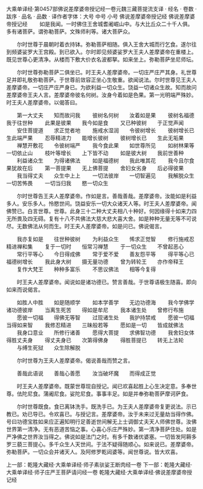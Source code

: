 大乘单译经·第0457部佛说差摩婆帝授记经一卷元魏三藏菩提流支译
· 经名 · 卷数 · 跋序
· 品名 · 品数 · 译作者字体：大号 中号 小号
佛说差摩婆帝授记经
佛说差摩婆帝授记经
　　如是我闻。一时佛住王舍城耆阇崛山中。与大比丘众二十千人俱。多有诸菩萨。谓弥勒菩萨。文殊师利等。诸大菩萨众。

　　尔时世尊于晨朝时着衣持钵。弥勒菩萨相随。俱入王舍大城而行乞食。遂尔往到频婆娑罗大王宫殿。到已欲入。尔时即见频婆娑罗大王夫人差摩婆帝在重楼上。既见世尊心更清净。从楼而下敷大价衣名波都拏。如来坐上。弥勒菩萨坐尼师坛。

　　尔时世尊弥勒菩萨二俱坐已。时王夫人差摩婆帝。一切庄严庄严其身。礼世尊足并即礼敬弥勒菩萨。于世尊前敛容正坐心生敬重。欲闻说法。尔时世尊见王夫人差摩婆帝。一切庄严庄严身已。为欲利益一切众生。饶益一切诸众生故。知而故问差摩婆帝王夫人言。差摩婆帝彼名何树。汝身今着如是色果。第一光明端严殊妙。时王夫人差摩婆帝。以偈答曰。

　　第一大丈夫　　知而故问我
　　彼树名何树　　汝着如是果
　　彼树名福德　　我于往世种
　　此果是彼果　　我今如是食
　　又已种彼树　　于正觉声闻
　　安住菩提道　　求正觉者地
　　施戒水湿润　　令彼树增长
　　彼树增长已　　生此端严果
　　忍辱精进力　　能增长彼树
　　彼树增长已　　生此无垢果
　　禅慧开敷花　　令彼树端严
　　我今食此果　　如世尊所见
　　如树林果等　　一切依止山
　　枝叶等增长　　上下皆不动
　　如是彼大树　　我前世善种
　　利益诸众生　　为得诸佛法
　　如是福德树　　我此唯其花
　　我今且尔食　　果犹故在后
　　第一菩提果　　无上佛菩提
　　舍妇女劣身　　后必得彼果
　　我当得丈夫　　众生中上上
　　一切法彼岸　　一切智遍见
　　我解脱众生　　一切苦怖畏
　　一切当归我　　愍一切众生

　　尔时世尊告王夫人差摩婆帝。作如是言。善哉善哉。差摩婆帝。汝能如是利益多人。安乐多人。怜愍世间。饶益安乐一切大众诸天人等。时王夫人差摩婆帝。闻佛赞已。白言世尊。世尊。此身三十二种大丈夫相八十种好。何因缘得十如来力四无所畏及四无碍。复有十八不共佛法大慈大悲大喜大舍。如是种种无量无等不可说尽。无数佛法从何而生。时王夫人差摩婆帝。如是问已。佛说偈言。

　　我亦复如是　　往世种彼树
　　为利益众生　　悕求正觉智
　　修行施戒忍　　精进禅和集
　　复于一切时　　恒常习禅慧
　　于一切众生　　不曾起恶心
　　常行平等心　　今日得成佛
　　常于爱不爱　　善友怨平等
　　得平等心已　　福德树增长
　　我此身大树　　摄无量功德
　　曾为转轮王　　亦作帝释王
　　复作大梵王　　种种多富乐
　　不思议佛法　　相等今复得

　　时王夫人差摩婆帝。闻说如是诸功德已。赞言善哉。于世尊语极生随喜。即向如来而说偈言。

　　如胜人中胜　　如是随顺学
　　如本学善学　　无边功德海
　　我今学佛学　　诸功德彼岸
　　当离生死苦　　得如是牟尼
　　我本诸生处　　曾修行布施
　　愿彼一切福　　得佛无等智
　　过现诸生处　　我护持禁戒
　　愿彼一切福　　当得如来智
　　我修忍精进　　三昧般若等
　　愿如是一切　　皆成就佛法
　　我身口意业　　所修行诸善
　　愿得大菩提　　求佛智功德
　　我舍妇女体　　得胜丈夫身
　　得丈夫身已　　次第得佛身
　　得胜菩提已　　转无上法轮
　　与缚生死狱　　众生除解脱

　　尔时世尊为王夫人差摩婆帝。偈说善哉而赞之言。

　　善哉此语说　　善哉心善愿
　　汝当破坏魔　　而得成正觉

　　时王夫人差摩婆帝。既蒙世尊现自授记。闻已欢喜起胜上心生决定意。多奉世尊。佉陀尼食。蒲阇尼食。娑陀尼食。事事丰足。如是并奉弥勒菩萨摩诃萨食。

　　尔时世尊既食。食已离钵洗手。既洗手已。为王夫人差摩婆帝复更说法。示已教已。劝已导已。令欢喜已。与授记言。差摩婆帝。汝于未来过无量劫当得作佛。号曰功德宝胜如来应正遍知明行足善逝世间解无上士调御丈夫天人师佛世尊。汝佛世界第一清净。无有恶道苦恼之事。心喜心乐庄严殊妙。第一清净菩萨住处。如是严净佛之世界汝当得之。佛说如是法门之时。有多千数诸优婆塞。一切皆发阿耨多罗三藐三菩提心。多千众生人天世间。于法不疑得随顺心。如来说已。差摩婆帝。弥勒菩萨。一切众会并诸天人。及阿修罗乾闼婆等。闻世尊说。皆大欢喜。

上一部：乾隆大藏经·大乘单译经·师子素驮娑王断肉经一卷
下一部：乾隆大藏经·大乘单译经·师子庄严王菩萨请问经一卷
乾隆大藏经·大乘单译经·佛说差摩婆帝授记经